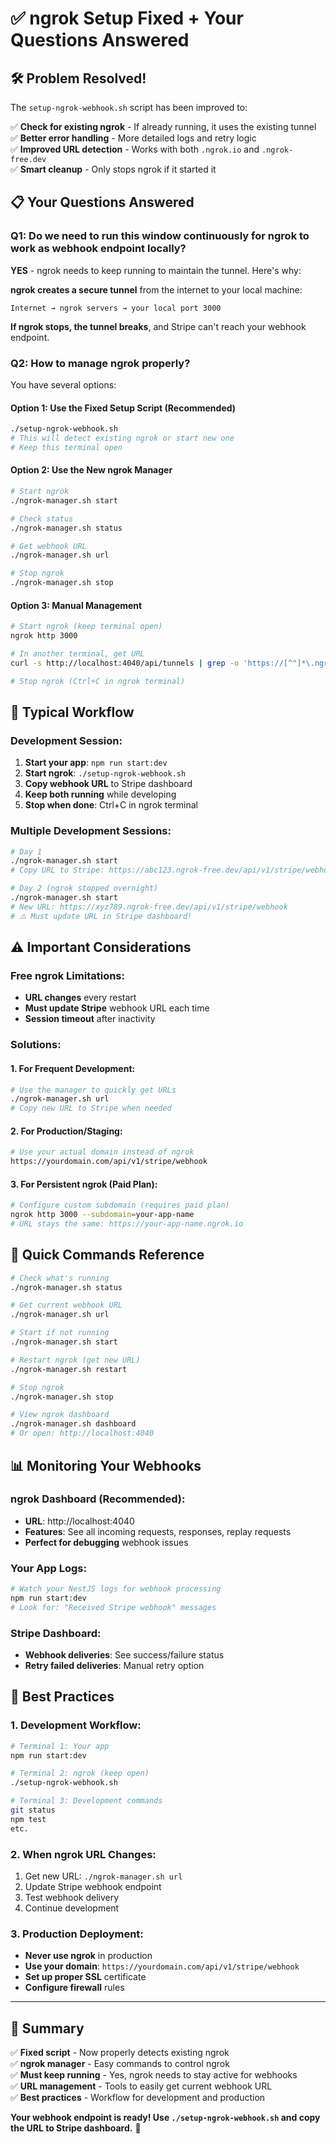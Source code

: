 # ✅ ngrok Setup Fixed + Your Questions Answered

## 🛠️ Problem Resolved!

The `setup-ngrok-webhook.sh` script has been improved to:

✅ **Check for existing ngrok** - If already running, it uses the existing tunnel  
✅ **Better error handling** - More detailed logs and retry logic  
✅ **Improved URL detection** - Works with both `.ngrok.io` and `.ngrok-free.dev`  
✅ **Smart cleanup** - Only stops ngrok if it started it

## 📋 Your Questions Answered

### Q1: Do we need to run this window continuously for ngrok to work as webhook endpoint locally?

**YES** - ngrok needs to keep running to maintain the tunnel. Here's why:

**ngrok creates a secure tunnel** from the internet to your local machine:

```
Internet → ngrok servers → your local port 3000
```

**If ngrok stops, the tunnel breaks**, and Stripe can't reach your webhook endpoint.

### Q2: How to manage ngrok properly?

You have several options:

#### Option 1: Use the Fixed Setup Script (Recommended)

```bash
./setup-ngrok-webhook.sh
# This will detect existing ngrok or start new one
# Keep this terminal open
```

#### Option 2: Use the New ngrok Manager

```bash
# Start ngrok
./ngrok-manager.sh start

# Check status
./ngrok-manager.sh status

# Get webhook URL
./ngrok-manager.sh url

# Stop ngrok
./ngrok-manager.sh stop
```

#### Option 3: Manual Management

```bash
# Start ngrok (keep terminal open)
ngrok http 3000

# In another terminal, get URL
curl -s http://localhost:4040/api/tunnels | grep -o 'https://[^"]*\.ngrok[^"]*\.dev'

# Stop ngrok (Ctrl+C in ngrok terminal)
```

## 🔄 Typical Workflow

### Development Session:

1. **Start your app**: `npm run start:dev`
2. **Start ngrok**: `./setup-ngrok-webhook.sh`
3. **Copy webhook URL** to Stripe dashboard
4. **Keep both running** while developing
5. **Stop when done**: Ctrl+C in ngrok terminal

### Multiple Development Sessions:

```bash
# Day 1
./ngrok-manager.sh start
# Copy URL to Stripe: https://abc123.ngrok-free.dev/api/v1/stripe/webhook

# Day 2 (ngrok stopped overnight)
./ngrok-manager.sh start
# New URL: https://xyz789.ngrok-free.dev/api/v1/stripe/webhook
# ⚠️ Must update URL in Stripe dashboard!
```

## ⚠️ Important Considerations

### Free ngrok Limitations:

- **URL changes** every restart
- **Must update Stripe** webhook URL each time
- **Session timeout** after inactivity

### Solutions:

#### 1. For Frequent Development:

```bash
# Use the manager to quickly get URLs
./ngrok-manager.sh url
# Copy new URL to Stripe when needed
```

#### 2. For Production/Staging:

```bash
# Use your actual domain instead of ngrok
https://yourdomain.com/api/v1/stripe/webhook
```

#### 3. For Persistent ngrok (Paid Plan):

```bash
# Configure custom subdomain (requires paid plan)
ngrok http 3000 --subdomain=your-app-name
# URL stays the same: https://your-app-name.ngrok.io
```

## 🚀 Quick Commands Reference

```bash
# Check what's running
./ngrok-manager.sh status

# Get current webhook URL
./ngrok-manager.sh url

# Start if not running
./ngrok-manager.sh start

# Restart ngrok (get new URL)
./ngrok-manager.sh restart

# Stop ngrok
./ngrok-manager.sh stop

# View ngrok dashboard
./ngrok-manager.sh dashboard
# Or open: http://localhost:4040
```

## 📊 Monitoring Your Webhooks

### ngrok Dashboard (Recommended):

- **URL**: http://localhost:4040
- **Features**: See all incoming requests, responses, replay requests
- **Perfect for debugging** webhook issues

### Your App Logs:

```bash
# Watch your NestJS logs for webhook processing
npm run start:dev
# Look for: "Received Stripe webhook" messages
```

### Stripe Dashboard:

- **Webhook deliveries**: See success/failure status
- **Retry failed deliveries**: Manual retry option

## 🎯 Best Practices

### 1. Development Workflow:

```bash
# Terminal 1: Your app
npm run start:dev

# Terminal 2: ngrok (keep open)
./setup-ngrok-webhook.sh

# Terminal 3: Development commands
git status
npm test
etc.
```

### 2. When ngrok URL Changes:

1. Get new URL: `./ngrok-manager.sh url`
2. Update Stripe webhook endpoint
3. Test webhook delivery
4. Continue development

### 3. Production Deployment:

- **Never use ngrok** in production
- **Use your domain**: `https://yourdomain.com/api/v1/stripe/webhook`
- **Set up proper SSL** certificate
- **Configure firewall** rules

---

## 🎉 Summary

✅ **Fixed script** - Now properly detects existing ngrok  
✅ **ngrok manager** - Easy commands to control ngrok  
✅ **Must keep running** - Yes, ngrok needs to stay active for webhooks  
✅ **URL management** - Tools to easily get current webhook URL  
✅ **Best practices** - Workflow for development and production

**Your webhook endpoint is ready! Use `./setup-ngrok-webhook.sh` and copy the URL to Stripe dashboard.** 🚀
